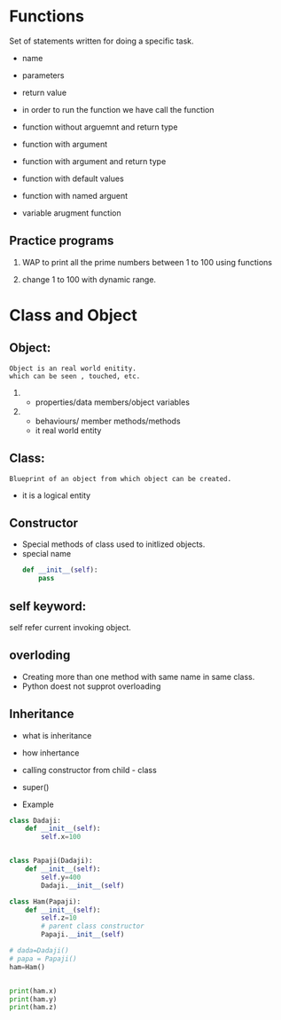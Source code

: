 # Functions

Set of statements written for doing a specific task.

- name
- parameters
- return value

- in order to run the function we have call the function

- function without arguemnt and return type

- function with argument
- function with argument and return type
- function with default values

- function with named arguent
- variable arugment function

## Practice programs

1. WAP to print all the prime numbers between 1 to 100 using functions

2. change 1 to 100 with dynamic range.

# Class and Object

## Object:

    Object is an real world enitity.
    which can be seen , touched, etc.

1. - properties/data members/object variables
2. - behaviours/ member methods/methods
   - it real world entity

## Class:

    Blueprint of an object from which object can be created.

- it is a logical entity

## Constructor

- Special methods of class used to initlized objects.
- special name
  ```python
  def __init__(self):
      pass
  ```

## self keyword:

self refer current invoking object.

## overloding

- Creating more than one method with same name in same class.
- Python doest not supprot overloading

## Inheritance

- what is inheritance
- how inhertance
- calling constructor from child - class
- super()

- Example

```python
class Dadaji:
    def __init__(self):
        self.x=100


class Papaji(Dadaji):
    def __init__(self):
        self.y=400
        Dadaji.__init__(self)

class Ham(Papaji):
    def __init__(self):
        self.z=10
        # parent class constructor
        Papaji.__init__(self)

# dada=Dadaji()
# papa = Papaji()
ham=Ham()


print(ham.x)
print(ham.y)
print(ham.z)

```

